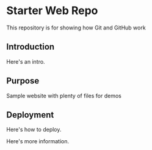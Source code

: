 # Starter Web Repo

This repository is for showing how Git and GitHub work

## Introduction

Here's an intro.

## Purpose

Sample website with plenty of files for demos

## Deployment

Here's how to deploy.

Here's more information.